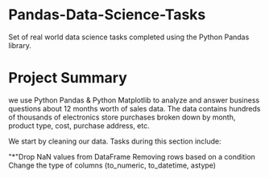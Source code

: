 # Pandas-Data-Science-Tasks
Set of real world data science tasks completed using the Python Pandas library.

# Project Summary
we use Python Pandas & Python Matplotlib to analyze and answer business questions about 12 months worth of sales data. The data contains hundreds of thousands of electronics store purchases broken down by month, product type, cost, purchase address, etc.

We start by cleaning our data. Tasks during this section include:

"*"Drop NaN values from DataFrame
Removing rows based on a condition
Change the type of columns (to_numeric, to_datetime, astype)

